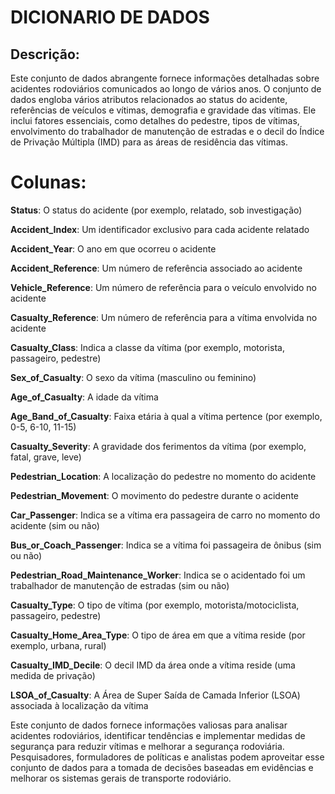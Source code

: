 # DICIONARIO DE DADOS

## Descrição:
Este conjunto de dados abrangente fornece informações detalhadas sobre acidentes rodoviários comunicados ao longo de vários anos. O conjunto de dados engloba vários atributos relacionados ao status do acidente, referências de veículos e vítimas, demografia e gravidade das vítimas. Ele inclui fatores essenciais, como detalhes do pedestre, tipos de vítimas, envolvimento do trabalhador de manutenção de estradas e o decil do Índice de Privação Múltipla (IMD) para as áreas de residência das vítimas.

# Colunas:

**Status**: O status do acidente (por exemplo, relatado, sob investigação)

**Accident_Index**: Um identificador exclusivo para cada acidente relatado

**Accident_Year**: O ano em que ocorreu o acidente

**Accident_Reference**: Um número de referência associado ao acidente

**Vehicle_Reference**: Um número de referência para o veículo envolvido no acidente

**Casualty_Reference**: Um número de referência para a vítima envolvida no acidente

**Casualty_Class**: Indica a classe da vítima (por exemplo, motorista, passageiro, pedestre)

**Sex_of_Casualty**: O sexo da vítima (masculino ou feminino)

**Age_of_Casualty**: A idade da vítima

**Age_Band_of_Casualty**: Faixa etária à qual a vítima pertence (por exemplo, 0-5, 6-10, 11-15)

**Casualty_Severity**: A gravidade dos ferimentos da vítima (por exemplo, fatal, grave, leve)

**Pedestrian_Location**: A localização do pedestre no momento do acidente

**Pedestrian_Movement**: O movimento do pedestre durante o acidente

**Car_Passenger**: Indica se a vítima era passageira de carro no momento do acidente (sim ou não)

**Bus_or_Coach_Passenger**: Indica se a vítima foi passageira de ônibus (sim ou não)

**Pedestrian_Road_Maintenance_Worker**: Indica se o acidentado foi um trabalhador de manutenção de estradas (sim ou não)

**Casualty_Type**: O tipo de vítima (por exemplo, motorista/motociclista, passageiro, pedestre)

**Casualty_Home_Area_Type**: O tipo de área em que a vítima reside (por exemplo, urbana, rural)

**Casualty_IMD_Decile**: O decil IMD da área onde a vítima reside (uma medida de privação)

**LSOA_of_Casualty**: A Área de Super Saída de Camada Inferior (LSOA) associada à localização da vítima

Este conjunto de dados fornece informações valiosas para analisar acidentes rodoviários, identificar tendências e implementar medidas de segurança para reduzir vítimas e melhorar a segurança rodoviária. Pesquisadores, formuladores de políticas e analistas podem aproveitar esse conjunto de dados para a tomada de decisões baseadas em evidências e melhorar os sistemas gerais de transporte rodoviário.